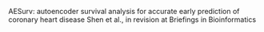 AESurv: autoencoder survival analysis for accurate early prediction of coronary heart disease
Shen et al., in revision at Briefings in Bioinformatics
